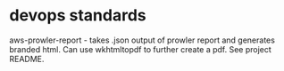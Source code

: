 # devops standards
aws-prowler-report - takes .json output of prowler report and generates branded html.  Can use wkhtmltopdf to further create a pdf.  See project README.
